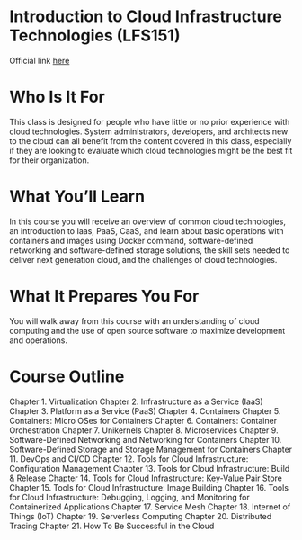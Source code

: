 # Introduction to Cloud Infrastructure Technologies (LFS151)
Official link [here](https://training.linuxfoundation.org/training/introduction-to-cloud-infrastructure-technologies/)

# Who Is It For

This class is designed for people who have little or no prior experience with cloud technologies. System administrators, developers, and architects new to the cloud can all benefit from the content covered in this class, especially if they are looking to evaluate which cloud technologies might be the best fit for their organization.

# What You’ll Learn

In this course you will receive an overview of common cloud technologies, an introduction to Iaas, PaaS, CaaS, and learn about basic operations with containers and images using Docker command, software-defined networking and software-defined storage solutions, the skill sets needed to deliver next generation cloud, and the challenges of cloud technologies.

# What It Prepares You For

You will walk away from this course with an understanding of cloud computing and the use of open source software to maximize development and operations.

# Course Outline

Chapter 1. Virtualization
Chapter 2. Infrastructure as a Service (IaaS)
Chapter 3. Platform as a Service (PaaS)
Chapter 4. Containers
Chapter 5. Containers: Micro OSes for Containers
Chapter 6. Containers: Container Orchestration
Chapter 7. Unikernels
Chapter 8. Microservices
Chapter 9. Software-Defined Networking and Networking for Containers
Chapter 10. Software-Defined Storage and Storage Management for Containers
Chapter 11. DevOps and CI/CD
Chapter 12. Tools for Cloud Infrastructure: Configuration Management
Chapter 13. Tools for Cloud Infrastructure: Build & Release
Chapter 14. Tools for Cloud Infrastructure: Key-Value Pair Store
Chapter 15. Tools for Cloud Infrastructure: Image Building
Chapter 16. Tools for Cloud Infrastructure: Debugging, Logging, and Monitoring for Containerized Applications
Chapter 17. Service Mesh
Chapter 18. Internet of Things (IoT)
Chapter 19. Serverless Computing
Chapter 20. Distributed Tracing
Chapter 21. How To Be Successful in the Cloud